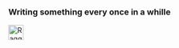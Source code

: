 ### Writing something every once in a whille  
<a href="https://dev.to/ragrag">
  <img src="https://d2fltix0v2e0sb.cloudfront.net/dev-badge.svg" alt="Raggi's DEV Profile" height="30" width="30">
</a>
        

<!--
**ragrag/ragrag** is a ✨ _special_ ✨ repository because its `README.md` (this file) appears on your GitHub profile.

Here are some ideas to get you started:

- 🔭 I’m currently working on ...
- 🌱 I’m currently learning ...
- 👯 I’m looking to collaborate on ...
- 🤔 I’m looking for help with ...
- 💬 Ask me about ...
- 📫 How to reach me: ...
- 😄 Pronouns: ...
- ⚡ Fun fact: ...
-->
